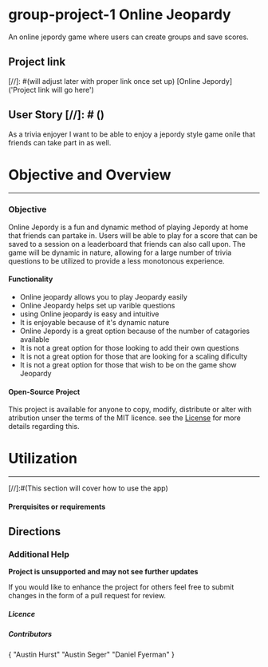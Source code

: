 # group-project-1 Online Jeopardy
An online jepordy game where users can create groups and save scores.

## Project link
[//]: #(will adjust later with proper link once set up)
[Online Jepordy] ('Project link will go here') 

## User Story [//]: # ()
As a trivia enjoyer I want to be able to enjoy a jepordy style game onile that friends can take part in as well.

# Objective and Overview
---

### Objective
Online Jepordy is a fun and dynamic method of playing Jepordy at home that friends can partake in. Users will be able to play for a score that can be saved to a session on a leaderboard that friends can also call upon. The game will be dynamic in nature, allowing for a large number of trivia questions to be utilized to provide a less monotonous experience.

#### Functionality

- Online jeopardy allows you to play Jeopardy easily
- Online Jeopardy helps set up varible questions
- using Online jeopardy is easy and intuitive
- It is enjoyable because of it's dynamic nature
- Online Jepordy is a great option because of the number of catagories available
- It is not a great option for those looking to add their own questions
- It is not a great option for those that are looking for a scaling dificulty
- It is not a great option for those that wish to be on the game show Jeopardy

#### Open-Source Project
This project is available for anyone to copy, modify, distribute or alter with atribution unser the terms of the MIT licence. see the [License](C:\Users\hamil\bootcamp\group-project-1\LICENSE) for more details regarding this.

# Utilization
---
[//]:#(This section will cover how to use the app)


#### Prerquisites or requirements

## Directions


### Additional Help


**Project is unsupported and may not see further updates**

If you would like to enhance the project for others feel free to submit changes in the form of a pull request for review.


##### Licence

##### Contributors
{ 
    "Austin Hurst"
    "Austin Seger"
    "Daniel Fyerman"
}

